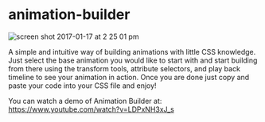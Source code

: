# animation-builder

![screen shot 2017-01-17 at 2 25 01 pm](https://cloud.githubusercontent.com/assets/14320947/22040655/d4918c96-dcc0-11e6-8706-2b2f3bfbd848.png)


A simple and intuitive way of building animations with little CSS knowledge. Just select the base animation you would like to start with and start building from there using the transform tools, attribute selectors, and play back timeline to see your animation in action. Once you are done just copy and paste your code into your CSS file and enjoy!

You can watch a demo of Animation Builder at: https://www.youtube.com/watch?v=LDPxNH3xJ_s
